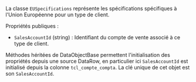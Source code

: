 La classe `EUSpecifications` représente les spécifications spécifiques à l'Union Européenne pour un type de client.

Propriétés publiques :
- `SalesAccountId` (string) : Identifiant du compte de vente associé à ce type de client.

Méthodes héritées de DataObjectBase permettent l'initialisation des propriétés depuis une source DataRow, en particulier ici `SalesAccountId` est initialisé depuis la colonne `tcl_compte_compta`.
La clé unique de cet objet est son `SalesAccountId`.